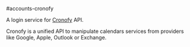 #accounts-cronofy

A login service for [Cronofy](http://cronofy.com) API.

Cronofy is a unified API to manipulate calendars services from providers like Google, Apple, Outlook or Exchange.
